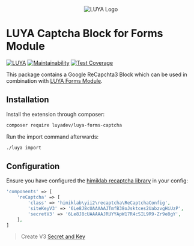 <p align="center">
  <img src="https://raw.githubusercontent.com/luyadev/luya/master/docs/logo/luya-logo-0.2x.png" alt="LUYA Logo"/>
</p>

# LUYA Captcha Block for Forms Module

[![LUYA](https://img.shields.io/badge/Powered%20by-LUYA-brightgreen.svg)](https://luya.io)
[![Maintainability](https://api.codeclimate.com/v1/badges/d1d9c7cebca348e477ab/maintainability)](https://codeclimate.com/github/luyadev/luya-forms-captcha/maintainability)
[![Test Coverage](https://api.codeclimate.com/v1/badges/d1d9c7cebca348e477ab/test_coverage)](https://codeclimate.com/github/luyadev/luya-forms-captcha/test_coverage)

This package contains a Google ReCapchta3 Block which can be used in combination with [LUYA Forms Module](https://github.com/luyadev/luya-module-forms).

## Installation

Install the extension through composer:

```sh
composer require luyadev/luya-forms-captcha
```

Run the import command afterwards:

```sh
./luya import
```

## Configuration

Ensure you have configured the [himiklab recaptcha library](https://github.com/himiklab/yii2-recaptcha-widget) in your config:

```php
'components' => [
    'reCaptcha' => [
        'class' => 'himiklab\yii2\recaptcha\ReCaptchaConfig',
        'siteKeyV3' => '6Le8J8cUAAAAAJTmfB38oJsktces2UabzvgHiUzP',
        'secretV3' => '6Le8J8cUAAAAAJRUYYApW17R4cSIL9R9-Zr9e8gY',
    ],
]
```

> Create V3 [Secret and Key](https://www.google.com/recaptcha/)